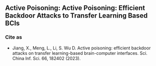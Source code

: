 ## Active Poisoning: Active Poisoning: Efficient Backdoor Attacks to Transfer Learning Based BCIs

### Cite as

- Jiang, X., Meng, L., Li, S. Wu D. Active poisoning: efficient backdoor attacks on transfer learning-based brain-computer interfaces. Sci. China Inf. Sci. 66, 182402 (2023).